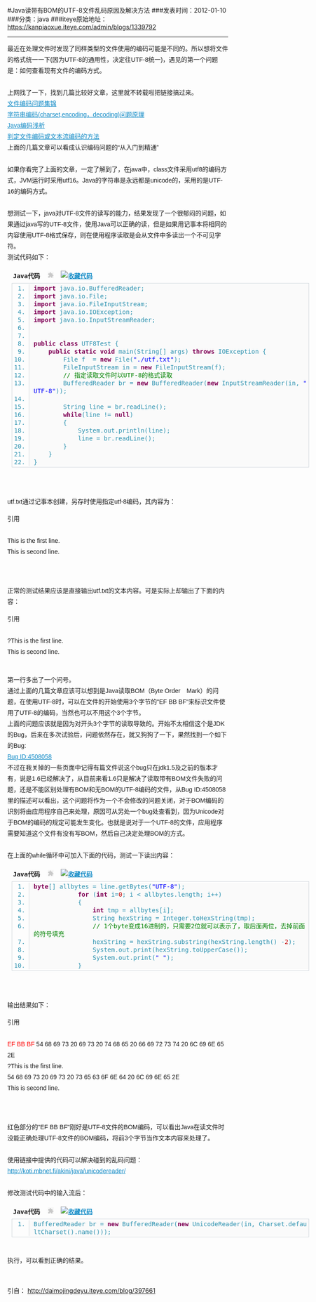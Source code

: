 #Java读带有BOM的UTF-8文件乱码原因及解决方法
###发表时间：2012-01-10
###分类：java
###iteye原始地址：<a href="https://kanpiaoxue.iteye.com/admin/blogs/1339792" target="_blank">https://kanpiaoxue.iteye.com/admin/blogs/1339792</a>

---

<p> </p>
<p style="font-family: Helvetica, Tahoma, Arial, sans-serif; font-size: 14px; line-height: 25px; text-align: left; padding: 0px;">最近在处理文件时发现了同样类型的文件使用的编码可能是不同的。所以想将文件的格式统一一下(因为UTF-8的通用性，决定往UTF-8统一)，遇见的第一个问题是：如何查看现有文件的编码方式。<br><br>上网找了一下，找到几篇比较好文章，这里就不转载啦把链接搞过来。<br><a style="color: #108ac6;" href="http://blog.csdn.net/fancyaphy/archive/2006/03/09/619972.aspx" target="_blank">文件编码问题集锦</a>&nbsp;<br><a style="color: #108ac6;" href="http://www.iteye.com/topic/31860" target="_blank">字符串编码(charset,encoding，decoding)问题原理</a>&nbsp;<br><a style="color: #108ac6;" href="http://www.iteye.com/topic/311583" target="_blank">Java编码浅析</a>&nbsp;<br><a style="color: #108ac6;" href="http://www.iteye.com/topic/108540" target="_blank">判定文件编码或文本流编码的方法</a>&nbsp;<br>上面的几篇文章可以看成认识编码问题的“从入门到精通”<br><br>如果你看完了上面的文章，一定了解到了，在java中，class文件采用utf8的编码方式，JVM运行时采用utf16。Java的字符串是永远都是unicode的，采用的是UTF-16的编码方式。<br><br>想测试一下，java对UTF-8文件的读写的能力，结果发现了一个很郁闷的问题，如果通过java写的UTF-8文件，使用Java可以正确的读，但是如果用记事本将相同的内容使用UTF-8格式保存，则在使用程序读取是会从文件中多读出一个不可见字符。<br>测试代码如下：</p>
<div class="dp-highlighter" style="font-family: Monaco, 'DejaVu Sans Mono', 'Bitstream Vera Sans Mono', Consolas, 'Courier New', monospace; width: 679px; margin-left: 9px; line-height: 25px; text-align: left; padding: 1px;"> 
 <div class="bar"> 
  <div class="tools" style="font-weight: bold; padding: 3px; margin: 0px;">
   Java代码&nbsp;
   <embed quality="high" type="application/x-shockwave-flash" pluginspage="http://www.macromedia.com/go/getflashplayer" width="14" height="15" src="http://daimojingdeyu.iteye.com/javascripts/syntaxhighlighter/clipboard_new.swf" wmode="transparent">&nbsp;
   <a style="color: #108ac6;" title="收藏这段代码" href="http://daimojingdeyu.iteye.com/blog/397661"><img class="star" style="border-color: initial;" src="http://daimojingdeyu.iteye.com/images/icon_star.png" alt="收藏代码"></a> 
  </div> 
 </div> 
 <ol class="dp-j" style="font-size: 1em; line-height: 1.4em; margin-top: 0px; margin-right: 0px; margin-bottom: 1px; margin-left: 0px; padding-top: 2px; padding-right: 0px; padding-bottom: 2px; padding-left: 0px; color: #2b91af; border: 1px solid #d1d7dc;"> 
  <li style="font-size: 1em; margin-top: 0px; margin-right: 0px; margin-bottom: 0px; margin-left: 38px; padding-top: 0px; padding-right: 0px; padding-bottom: 0px; padding-left: 10px; border-left-width: 1px; border-left-style: solid; border-left-color: #d1d7dc; background-color: #fafafa; line-height: 18px;"> <span class="keyword" style="color: #7f0055; font-weight: bold;">import</span>&nbsp;java.io.BufferedReader;&nbsp;&nbsp;</li> 
  <li style="font-size: 1em; margin-top: 0px; margin-right: 0px; margin-bottom: 0px; margin-left: 38px; padding-top: 0px; padding-right: 0px; padding-bottom: 0px; padding-left: 10px; border-left-width: 1px; border-left-style: solid; border-left-color: #d1d7dc; background-color: #fafafa; line-height: 18px;"> <span class="keyword" style="color: #7f0055; font-weight: bold;">import</span>&nbsp;java.io.File;&nbsp;&nbsp;</li> 
  <li style="font-size: 1em; margin-top: 0px; margin-right: 0px; margin-bottom: 0px; margin-left: 38px; padding-top: 0px; padding-right: 0px; padding-bottom: 0px; padding-left: 10px; border-left-width: 1px; border-left-style: solid; border-left-color: #d1d7dc; background-color: #fafafa; line-height: 18px;"> <span class="keyword" style="color: #7f0055; font-weight: bold;">import</span>&nbsp;java.io.FileInputStream;&nbsp;&nbsp;</li> 
  <li style="font-size: 1em; margin-top: 0px; margin-right: 0px; margin-bottom: 0px; margin-left: 38px; padding-top: 0px; padding-right: 0px; padding-bottom: 0px; padding-left: 10px; border-left-width: 1px; border-left-style: solid; border-left-color: #d1d7dc; background-color: #fafafa; line-height: 18px;"> <span class="keyword" style="color: #7f0055; font-weight: bold;">import</span>&nbsp;java.io.IOException;&nbsp;&nbsp;</li> 
  <li style="font-size: 1em; margin-top: 0px; margin-right: 0px; margin-bottom: 0px; margin-left: 38px; padding-top: 0px; padding-right: 0px; padding-bottom: 0px; padding-left: 10px; border-left-width: 1px; border-left-style: solid; border-left-color: #d1d7dc; background-color: #fafafa; line-height: 18px;"> <span class="keyword" style="color: #7f0055; font-weight: bold;">import</span>&nbsp;java.io.InputStreamReader;&nbsp;&nbsp;</li> 
  <li style="font-size: 1em; margin-top: 0px; margin-right: 0px; margin-bottom: 0px; margin-left: 38px; padding-top: 0px; padding-right: 0px; padding-bottom: 0px; padding-left: 10px; border-left-width: 1px; border-left-style: solid; border-left-color: #d1d7dc; background-color: #fafafa; line-height: 18px;">&nbsp;&nbsp;</li> 
  <li style="font-size: 1em; margin-top: 0px; margin-right: 0px; margin-bottom: 0px; margin-left: 38px; padding-top: 0px; padding-right: 0px; padding-bottom: 0px; padding-left: 10px; border-left-width: 1px; border-left-style: solid; border-left-color: #d1d7dc; background-color: #fafafa; line-height: 18px;">&nbsp;&nbsp;</li> 
  <li style="font-size: 1em; margin-top: 0px; margin-right: 0px; margin-bottom: 0px; margin-left: 38px; padding-top: 0px; padding-right: 0px; padding-bottom: 0px; padding-left: 10px; border-left-width: 1px; border-left-style: solid; border-left-color: #d1d7dc; background-color: #fafafa; line-height: 18px;"> <span class="keyword" style="color: #7f0055; font-weight: bold;">public</span>&nbsp;<span class="keyword" style="color: #7f0055; font-weight: bold;">class</span>&nbsp;UTF8Test&nbsp;{&nbsp;&nbsp;</li> 
  <li style="font-size: 1em; margin-top: 0px; margin-right: 0px; margin-bottom: 0px; margin-left: 38px; padding-top: 0px; padding-right: 0px; padding-bottom: 0px; padding-left: 10px; border-left-width: 1px; border-left-style: solid; border-left-color: #d1d7dc; background-color: #fafafa; line-height: 18px;">&nbsp;&nbsp;&nbsp;&nbsp;<span class="keyword" style="color: #7f0055; font-weight: bold;">public</span>&nbsp;<span class="keyword" style="color: #7f0055; font-weight: bold;">static</span>&nbsp;<span class="keyword" style="color: #7f0055; font-weight: bold;">void</span>&nbsp;main(String[]&nbsp;args)&nbsp;<span class="keyword" style="color: #7f0055; font-weight: bold;">throws</span>&nbsp;IOException&nbsp;{&nbsp;&nbsp;</li> 
  <li style="font-size: 1em; margin-top: 0px; margin-right: 0px; margin-bottom: 0px; margin-left: 38px; padding-top: 0px; padding-right: 0px; padding-bottom: 0px; padding-left: 10px; border-left-width: 1px; border-left-style: solid; border-left-color: #d1d7dc; background-color: #fafafa; line-height: 18px;">&nbsp;&nbsp;&nbsp;&nbsp;&nbsp;&nbsp;&nbsp;&nbsp;File&nbsp;f&nbsp;&nbsp;=&nbsp;<span class="keyword" style="color: #7f0055; font-weight: bold;">new</span>&nbsp;File(<span class="string" style="color: blue;">"./utf.txt"</span>);&nbsp;&nbsp;</li> 
  <li style="font-size: 1em; margin-top: 0px; margin-right: 0px; margin-bottom: 0px; margin-left: 38px; padding-top: 0px; padding-right: 0px; padding-bottom: 0px; padding-left: 10px; border-left-width: 1px; border-left-style: solid; border-left-color: #d1d7dc; background-color: #fafafa; line-height: 18px;">&nbsp;&nbsp;&nbsp;&nbsp;&nbsp;&nbsp;&nbsp;&nbsp;FileInputStream&nbsp;in&nbsp;=&nbsp;<span class="keyword" style="color: #7f0055; font-weight: bold;">new</span>&nbsp;FileInputStream(f);&nbsp;&nbsp;</li> 
  <li style="font-size: 1em; margin-top: 0px; margin-right: 0px; margin-bottom: 0px; margin-left: 38px; padding-top: 0px; padding-right: 0px; padding-bottom: 0px; padding-left: 10px; border-left-width: 1px; border-left-style: solid; border-left-color: #d1d7dc; background-color: #fafafa; line-height: 18px;">&nbsp;&nbsp;&nbsp;&nbsp;&nbsp;&nbsp;&nbsp;&nbsp;<span class="comment" style="color: #008200;">//&nbsp;指定读取文件时以UTF-8的格式读取</span>&nbsp;&nbsp;</li> 
  <li style="font-size: 1em; margin-top: 0px; margin-right: 0px; margin-bottom: 0px; margin-left: 38px; padding-top: 0px; padding-right: 0px; padding-bottom: 0px; padding-left: 10px; border-left-width: 1px; border-left-style: solid; border-left-color: #d1d7dc; background-color: #fafafa; line-height: 18px;">&nbsp;&nbsp;&nbsp;&nbsp;&nbsp;&nbsp;&nbsp;&nbsp;BufferedReader&nbsp;br&nbsp;=&nbsp;<span class="keyword" style="color: #7f0055; font-weight: bold;">new</span>&nbsp;BufferedReader(<span class="keyword" style="color: #7f0055; font-weight: bold;">new</span>&nbsp;InputStreamReader(in,&nbsp;<span class="string" style="color: blue;">"UTF-8"</span>));&nbsp;&nbsp;</li> 
  <li style="font-size: 1em; margin-top: 0px; margin-right: 0px; margin-bottom: 0px; margin-left: 38px; padding-top: 0px; padding-right: 0px; padding-bottom: 0px; padding-left: 10px; border-left-width: 1px; border-left-style: solid; border-left-color: #d1d7dc; background-color: #fafafa; line-height: 18px;">&nbsp;&nbsp;&nbsp;&nbsp;&nbsp;&nbsp;&nbsp;&nbsp;&nbsp;&nbsp;</li> 
  <li style="font-size: 1em; margin-top: 0px; margin-right: 0px; margin-bottom: 0px; margin-left: 38px; padding-top: 0px; padding-right: 0px; padding-bottom: 0px; padding-left: 10px; border-left-width: 1px; border-left-style: solid; border-left-color: #d1d7dc; background-color: #fafafa; line-height: 18px;">&nbsp;&nbsp;&nbsp;&nbsp;&nbsp;&nbsp;&nbsp;&nbsp;String&nbsp;line&nbsp;=&nbsp;br.readLine();&nbsp;&nbsp;</li> 
  <li style="font-size: 1em; margin-top: 0px; margin-right: 0px; margin-bottom: 0px; margin-left: 38px; padding-top: 0px; padding-right: 0px; padding-bottom: 0px; padding-left: 10px; border-left-width: 1px; border-left-style: solid; border-left-color: #d1d7dc; background-color: #fafafa; line-height: 18px;">&nbsp;&nbsp;&nbsp;&nbsp;&nbsp;&nbsp;&nbsp;&nbsp;<span class="keyword" style="color: #7f0055; font-weight: bold;">while</span>(line&nbsp;!=&nbsp;<span class="keyword" style="color: #7f0055; font-weight: bold;">null</span>)&nbsp;&nbsp;</li> 
  <li style="font-size: 1em; margin-top: 0px; margin-right: 0px; margin-bottom: 0px; margin-left: 38px; padding-top: 0px; padding-right: 0px; padding-bottom: 0px; padding-left: 10px; border-left-width: 1px; border-left-style: solid; border-left-color: #d1d7dc; background-color: #fafafa; line-height: 18px;">&nbsp;&nbsp;&nbsp;&nbsp;&nbsp;&nbsp;&nbsp;&nbsp;{&nbsp;&nbsp;</li> 
  <li style="font-size: 1em; margin-top: 0px; margin-right: 0px; margin-bottom: 0px; margin-left: 38px; padding-top: 0px; padding-right: 0px; padding-bottom: 0px; padding-left: 10px; border-left-width: 1px; border-left-style: solid; border-left-color: #d1d7dc; background-color: #fafafa; line-height: 18px;">&nbsp;&nbsp;&nbsp;&nbsp;&nbsp;&nbsp;&nbsp;&nbsp;&nbsp;&nbsp;&nbsp;&nbsp;System.out.println(line);&nbsp;&nbsp;</li> 
  <li style="font-size: 1em; margin-top: 0px; margin-right: 0px; margin-bottom: 0px; margin-left: 38px; padding-top: 0px; padding-right: 0px; padding-bottom: 0px; padding-left: 10px; border-left-width: 1px; border-left-style: solid; border-left-color: #d1d7dc; background-color: #fafafa; line-height: 18px;">&nbsp;&nbsp;&nbsp;&nbsp;&nbsp;&nbsp;&nbsp;&nbsp;&nbsp;&nbsp;&nbsp;&nbsp;line&nbsp;=&nbsp;br.readLine();&nbsp;&nbsp;</li> 
  <li style="font-size: 1em; margin-top: 0px; margin-right: 0px; margin-bottom: 0px; margin-left: 38px; padding-top: 0px; padding-right: 0px; padding-bottom: 0px; padding-left: 10px; border-left-width: 1px; border-left-style: solid; border-left-color: #d1d7dc; background-color: #fafafa; line-height: 18px;">&nbsp;&nbsp;&nbsp;&nbsp;&nbsp;&nbsp;&nbsp;&nbsp;}&nbsp;&nbsp;</li> 
  <li style="font-size: 1em; margin-top: 0px; margin-right: 0px; margin-bottom: 0px; margin-left: 38px; padding-top: 0px; padding-right: 0px; padding-bottom: 0px; padding-left: 10px; border-left-width: 1px; border-left-style: solid; border-left-color: #d1d7dc; background-color: #fafafa; line-height: 18px;">&nbsp;&nbsp;&nbsp;&nbsp;}&nbsp;&nbsp;</li> 
  <li style="font-size: 1em; margin-top: 0px; margin-right: 0px; margin-bottom: 0px; margin-left: 38px; padding-top: 0px; padding-right: 0px; padding-bottom: 0px; padding-left: 10px; border-left-width: 1px; border-left-style: solid; border-left-color: #d1d7dc; background-color: #fafafa; line-height: 18px;">}&nbsp;&nbsp;</li> 
 </ol> 
</div>
<p style="font-family: Helvetica, Tahoma, Arial, sans-serif; font-size: 14px; line-height: 25px; text-align: left; padding: 0px;"><br><br>utf.txt通过记事本创建，另存时使用指定utf-8编码，其内容为：</p>
<div class="quote_title" style="font-family: Helvetica, Tahoma, Arial, sans-serif; font-size: 14px; line-height: 25px; text-align: left;">
 引用
</div>
<div class="quote_div" style="font-family: Helvetica, Tahoma, Arial, sans-serif; font-size: 14px; line-height: 25px; text-align: left;"> 
 <br>This is the first line.
 <br>This is second line.
 <br> 
</div>
<p style="font-family: Helvetica, Tahoma, Arial, sans-serif; font-size: 14px; line-height: 25px; text-align: left; padding: 0px;"><br><br>正常的测试结果应该是直接输出utf.txt的文本内容。可是实际上却输出了下面的内容：</p>
<div class="quote_title" style="font-family: Helvetica, Tahoma, Arial, sans-serif; font-size: 14px; line-height: 25px; text-align: left;">
 引用
</div>
<div class="quote_div" style="font-family: Helvetica, Tahoma, Arial, sans-serif; font-size: 14px; line-height: 25px; text-align: left;"> 
 <br>?This is the first line.
 <br>This is second line.
 <br> 
</div>
<p style="font-family: Helvetica, Tahoma, Arial, sans-serif; font-size: 14px; line-height: 25px; text-align: left; padding: 0px;"><br>第一行多出了一个问号。<br>通过上面的几篇文章应该可以想到是Java读取BOM（Byte Order　Mark）的问题，在使用UTF-8时，可以在文件的开始使用3个字节的"EF BB BF"来标识文件使用了UTF-8的编码，当然也可以不用这个3个字节。<br>上面的问题应该就是因为对开头3个字节的读取导致的。开始不太相信这个是JDK的Bug，后来在多次试验后，问题依然存在，就又狗狗了一下，果然找到一个如下的Bug:<br><a style="color: #108ac6;" href="http://bugs.sun.com/bugdatabase/view_bug.do?bug_id=4508058" target="_blank">Bug ID:4508058</a>&nbsp;<br>不过在我关掉的一些页面中记得有篇文件说这个bug只在jdk1.5及之前的版本才有，说是1.6已经解决了，从目前来看1.6只是解决了读取带有BOM文件失败的问题，还是不能区别处理有BOM和无BOM的UTF-8编码的文件，从Bug ID:4508058里的描述可以看出，这个问题将作为一个不会修改的问题关闭，对于BOM编码的识别将由应用程序自己来处理，原因可从另处一个bug处查看到，因为Unicode对于BOM的编码的规定可能发生变化。也就是说对于一个UTF-8的文件，应用程序需要知道这个文件有没有写BOM，然后自己决定处理BOM的方式。<br><br>在上面的while循环中可加入下面的代码，测试一下读出内容：</p>
<div class="dp-highlighter" style="font-family: Monaco, 'DejaVu Sans Mono', 'Bitstream Vera Sans Mono', Consolas, 'Courier New', monospace; width: 679px; margin-left: 9px; line-height: 25px; text-align: left; padding: 1px;"> 
 <div class="bar"> 
  <div class="tools" style="font-weight: bold; padding: 3px; margin: 0px;">
   Java代码&nbsp;
   <embed quality="high" type="application/x-shockwave-flash" pluginspage="http://www.macromedia.com/go/getflashplayer" width="14" height="15" src="http://daimojingdeyu.iteye.com/javascripts/syntaxhighlighter/clipboard_new.swf" wmode="transparent">&nbsp;
   <a style="color: #108ac6;" title="收藏这段代码" href="http://daimojingdeyu.iteye.com/blog/397661"><img class="star" style="border-color: initial;" src="http://daimojingdeyu.iteye.com/images/icon_star.png" alt="收藏代码"></a> 
  </div> 
 </div> 
 <ol class="dp-j" style="font-size: 1em; line-height: 1.4em; margin-top: 0px; margin-right: 0px; margin-bottom: 1px; margin-left: 0px; padding-top: 2px; padding-right: 0px; padding-bottom: 2px; padding-left: 0px; color: #2b91af; border: 1px solid #d1d7dc;"> 
  <li style="font-size: 1em; margin-top: 0px; margin-right: 0px; margin-bottom: 0px; margin-left: 38px; padding-top: 0px; padding-right: 0px; padding-bottom: 0px; padding-left: 10px; border-left-width: 1px; border-left-style: solid; border-left-color: #d1d7dc; background-color: #fafafa; line-height: 18px;"> <span class="keyword" style="color: #7f0055; font-weight: bold;">byte</span>[]&nbsp;allbytes&nbsp;=&nbsp;line.getBytes(<span class="string" style="color: blue;">"UTF-8"</span>);&nbsp;&nbsp;&nbsp;</li> 
  <li style="font-size: 1em; margin-top: 0px; margin-right: 0px; margin-bottom: 0px; margin-left: 38px; padding-top: 0px; padding-right: 0px; padding-bottom: 0px; padding-left: 10px; border-left-width: 1px; border-left-style: solid; border-left-color: #d1d7dc; background-color: #fafafa; line-height: 18px;">&nbsp;&nbsp;&nbsp;&nbsp;&nbsp;&nbsp;&nbsp;&nbsp;&nbsp;&nbsp;&nbsp;&nbsp;<span class="keyword" style="color: #7f0055; font-weight: bold;">for</span>&nbsp;(<span class="keyword" style="color: #7f0055; font-weight: bold;">int</span>&nbsp;i=<span class="number" style="color: #c00000;">0</span>;&nbsp;i&nbsp;&lt;&nbsp;allbytes.length;&nbsp;i++)&nbsp;&nbsp;</li> 
  <li style="font-size: 1em; margin-top: 0px; margin-right: 0px; margin-bottom: 0px; margin-left: 38px; padding-top: 0px; padding-right: 0px; padding-bottom: 0px; padding-left: 10px; border-left-width: 1px; border-left-style: solid; border-left-color: #d1d7dc; background-color: #fafafa; line-height: 18px;">&nbsp;&nbsp;&nbsp;&nbsp;&nbsp;&nbsp;&nbsp;&nbsp;&nbsp;&nbsp;&nbsp;&nbsp;{&nbsp;&nbsp;</li> 
  <li style="font-size: 1em; margin-top: 0px; margin-right: 0px; margin-bottom: 0px; margin-left: 38px; padding-top: 0px; padding-right: 0px; padding-bottom: 0px; padding-left: 10px; border-left-width: 1px; border-left-style: solid; border-left-color: #d1d7dc; background-color: #fafafa; line-height: 18px;">&nbsp;&nbsp;&nbsp;&nbsp;&nbsp;&nbsp;&nbsp;&nbsp;&nbsp;&nbsp;&nbsp;&nbsp;&nbsp;&nbsp;&nbsp;&nbsp;<span class="keyword" style="color: #7f0055; font-weight: bold;">int</span>&nbsp;tmp&nbsp;=&nbsp;allbytes[i];&nbsp;&nbsp;</li> 
  <li style="font-size: 1em; margin-top: 0px; margin-right: 0px; margin-bottom: 0px; margin-left: 38px; padding-top: 0px; padding-right: 0px; padding-bottom: 0px; padding-left: 10px; border-left-width: 1px; border-left-style: solid; border-left-color: #d1d7dc; background-color: #fafafa; line-height: 18px;">&nbsp;&nbsp;&nbsp;&nbsp;&nbsp;&nbsp;&nbsp;&nbsp;&nbsp;&nbsp;&nbsp;&nbsp;&nbsp;&nbsp;&nbsp;&nbsp;String&nbsp;hexString&nbsp;=&nbsp;Integer.toHexString(tmp);&nbsp;&nbsp;</li> 
  <li style="font-size: 1em; margin-top: 0px; margin-right: 0px; margin-bottom: 0px; margin-left: 38px; padding-top: 0px; padding-right: 0px; padding-bottom: 0px; padding-left: 10px; border-left-width: 1px; border-left-style: solid; border-left-color: #d1d7dc; background-color: #fafafa; line-height: 18px;">&nbsp;&nbsp;&nbsp;&nbsp;&nbsp;&nbsp;&nbsp;&nbsp;&nbsp;&nbsp;&nbsp;&nbsp;&nbsp;&nbsp;&nbsp;&nbsp;<span class="comment" style="color: #008200;">//&nbsp;1个byte变成16进制的，只需要2位就可以表示了，取后面两位，去掉前面的符号填充</span>&nbsp;&nbsp;</li> 
  <li style="font-size: 1em; margin-top: 0px; margin-right: 0px; margin-bottom: 0px; margin-left: 38px; padding-top: 0px; padding-right: 0px; padding-bottom: 0px; padding-left: 10px; border-left-width: 1px; border-left-style: solid; border-left-color: #d1d7dc; background-color: #fafafa; line-height: 18px;">&nbsp;&nbsp;&nbsp;&nbsp;&nbsp;&nbsp;&nbsp;&nbsp;&nbsp;&nbsp;&nbsp;&nbsp;&nbsp;&nbsp;&nbsp;&nbsp;hexString&nbsp;=&nbsp;hexString.substring(hexString.length()&nbsp;-<span class="number" style="color: #c00000;">2</span>);&nbsp;&nbsp;</li> 
  <li style="font-size: 1em; margin-top: 0px; margin-right: 0px; margin-bottom: 0px; margin-left: 38px; padding-top: 0px; padding-right: 0px; padding-bottom: 0px; padding-left: 10px; border-left-width: 1px; border-left-style: solid; border-left-color: #d1d7dc; background-color: #fafafa; line-height: 18px;">&nbsp;&nbsp;&nbsp;&nbsp;&nbsp;&nbsp;&nbsp;&nbsp;&nbsp;&nbsp;&nbsp;&nbsp;&nbsp;&nbsp;&nbsp;&nbsp;System.out.print(hexString.toUpperCase());&nbsp;&nbsp;</li> 
  <li style="font-size: 1em; margin-top: 0px; margin-right: 0px; margin-bottom: 0px; margin-left: 38px; padding-top: 0px; padding-right: 0px; padding-bottom: 0px; padding-left: 10px; border-left-width: 1px; border-left-style: solid; border-left-color: #d1d7dc; background-color: #fafafa; line-height: 18px;">&nbsp;&nbsp;&nbsp;&nbsp;&nbsp;&nbsp;&nbsp;&nbsp;&nbsp;&nbsp;&nbsp;&nbsp;&nbsp;&nbsp;&nbsp;&nbsp;System.out.print(<span class="string" style="color: blue;">"&nbsp;"</span>);&nbsp;&nbsp;</li> 
  <li style="font-size: 1em; margin-top: 0px; margin-right: 0px; margin-bottom: 0px; margin-left: 38px; padding-top: 0px; padding-right: 0px; padding-bottom: 0px; padding-left: 10px; border-left-width: 1px; border-left-style: solid; border-left-color: #d1d7dc; background-color: #fafafa; line-height: 18px;">&nbsp;&nbsp;&nbsp;&nbsp;&nbsp;&nbsp;&nbsp;&nbsp;&nbsp;&nbsp;&nbsp;&nbsp;}&nbsp;&nbsp;</li> 
 </ol> 
</div>
<p style="font-family: Helvetica, Tahoma, Arial, sans-serif; font-size: 14px; line-height: 25px; text-align: left; padding: 0px;"><br><br>输出结果如下：</p>
<div class="quote_title" style="font-family: Helvetica, Tahoma, Arial, sans-serif; font-size: 14px; line-height: 25px; text-align: left;">
 引用
</div>
<div class="quote_div" style="font-family: Helvetica, Tahoma, Arial, sans-serif; font-size: 14px; line-height: 25px; text-align: left;"> 
 <br>
 <span style="color: red;">EF BB BF</span>&nbsp;54 68 69 73 20 69 73 20 74 68 65 20 66 69 72 73 74 20 6C 69 6E 65 2E&nbsp;
 <br>?This is the first line.
 <br>54 68 69 73 20 69 73 20 73 65 63 6F 6E 64 20 6C 69 6E 65 2E&nbsp;
 <br>This is second line.
 <br>
 <br> 
</div>
<p style="font-family: Helvetica, Tahoma, Arial, sans-serif; font-size: 14px; line-height: 25px; text-align: left; padding: 0px;"><br>红色部分的"EF BB BF"刚好是UTF-8文件的BOM编码，可以看出Java在读文件时没能正确处理UTF-8文件的BOM编码，将前3个字节当作文本内容来处理了。<br><br>使用链接中提供的代码可以解决碰到的乱码问题：<br><a style="color: #108ac6;" href="http://koti.mbnet.fi/akini/java/unicodereader/" target="_blank">http://koti.mbnet.fi/akini/java/unicodereader/</a>&nbsp;<br><br>修改测试代码中的输入流后：</p>
<div class="dp-highlighter" style="font-family: Monaco, 'DejaVu Sans Mono', 'Bitstream Vera Sans Mono', Consolas, 'Courier New', monospace; width: 679px; margin-left: 9px; line-height: 25px; text-align: left; padding: 1px;"> 
 <div class="bar"> 
  <div class="tools" style="font-weight: bold; padding: 3px; margin: 0px;">
   Java代码&nbsp;
   <embed quality="high" type="application/x-shockwave-flash" pluginspage="http://www.macromedia.com/go/getflashplayer" width="14" height="15" src="http://daimojingdeyu.iteye.com/javascripts/syntaxhighlighter/clipboard_new.swf" wmode="transparent">&nbsp;
   <a style="color: #108ac6;" title="收藏这段代码" href="http://daimojingdeyu.iteye.com/blog/397661"><img class="star" style="border-color: initial;" src="http://daimojingdeyu.iteye.com/images/icon_star.png" alt="收藏代码"></a> 
  </div> 
 </div> 
 <ol class="dp-j" style="font-size: 1em; line-height: 1.4em; margin-top: 0px; margin-right: 0px; margin-bottom: 1px; margin-left: 0px; padding-top: 2px; padding-right: 0px; padding-bottom: 2px; padding-left: 0px; color: #2b91af; border: 1px solid #d1d7dc;"> 
  <li style="font-size: 1em; margin-top: 0px; margin-right: 0px; margin-bottom: 0px; margin-left: 38px; padding-top: 0px; padding-right: 0px; padding-bottom: 0px; padding-left: 10px; border-left-width: 1px; border-left-style: solid; border-left-color: #d1d7dc; background-color: #fafafa; line-height: 18px;">BufferedReader&nbsp;br&nbsp;=&nbsp;<span class="keyword" style="color: #7f0055; font-weight: bold;">new</span>&nbsp;BufferedReader(<span class="keyword" style="color: #7f0055; font-weight: bold;">new</span>&nbsp;UnicodeReader(in,&nbsp;Charset.defaultCharset().name()));&nbsp;&nbsp;</li> 
 </ol> 
</div>
<p style="font-family: Helvetica, Tahoma, Arial, sans-serif; font-size: 14px; line-height: 25px; text-align: left; padding: 0px;"><br>执行，可以看到正确的结果。</p>
<p>&nbsp;</p>
<p>引自：&nbsp;<a href="http://daimojingdeyu.iteye.com/blog/397661">http://daimojingdeyu.iteye.com/blog/397661</a></p>